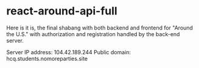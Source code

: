 # react-around-api-full
Here is it is, the final shabang with both backend and frontend for "Around the U.S." with authorization and registration handled by the back-end server.

Server IP address: 104.42.189.244
Public domain: hcq.students.nomoreparties.site
